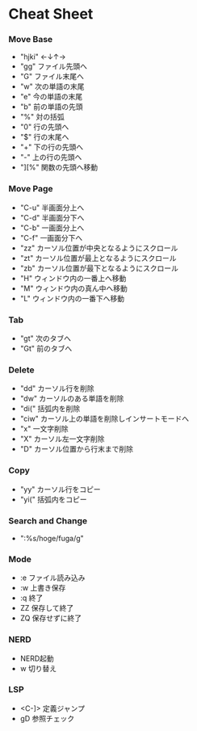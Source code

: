 # Cheat Sheet

### Move Base

- "hjki" ←↓↑→
- "gg"   ファイル先頭へ
- "G"    ファイル末尾へ
- "w"    次の単語の末尾
- "e"    今の単語の末尾
- "b"    前の単語の先頭
- "%"    対の括弧
- "0"    行の先頭へ
- "$"    行の末尾へ
- "+"    下の行の先頭へ
- "-"    上の行の先頭へ
- "][%"  関数の先頭へ移動

### Move Page

- "C-u"  半画面分上へ
- "C-d"  半画面分下へ
- "C-b"  一画面分上へ
- "C-f"  一画面分下へ
- "zz"   カーソル位置が中央となるようにスクロール
- "zt"   カーソル位置が最上となるようにスクロール
- "zb"   カーソル位置が最下となるようにスクロール
- "H"    ウィンドウ内の一番上へ移動
- "M"    ウィンドウ内の真ん中へ移動
- "L"    ウィンドウ内の一番下へ移動

### Tab

- "gt"   次のタブへ
- "Gt"   前のタブへ

### Delete

- "dd"   カーソル行を削除
- "dw"   カーソルのある単語を削除
- "di("  括弧内を削除
- "ciw"  カーソル上の単語を削除しインサートモードへ
- "x"    一文字削除
- "X"    カーソル左一文字削除
- "D"    カーソル位置から行末まで削除

### Copy

- "yy"   カーソル行をコピー
- "yi("  括弧内をコピー

### Search and Change

- ":%s/hoge/fuga/g"

### Mode

- :e     ファイル読み込み
- :w     上書き保存
- :q     終了
- ZZ     保存して終了
- ZQ     保存せずに終了

### NERD
- <C-e>  NERD起動
- <C-w>w 切り替え

### LSP
- <C-]>  定義ジャンプ
- gD     参照チェック
